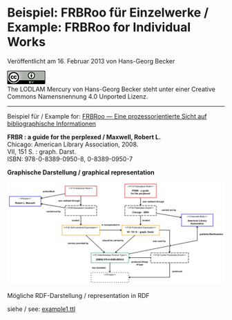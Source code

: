 # Beispiel: FRBRoo für Einzelwerke / Example: FRBRoo for Individual Works

Veröffentlicht am 16. Februar 2013 von Hans-Georg Becker	

![The LODLAM Mercury von Hans-Georg Becker steht unter einer Creative Commons Namensnennung 4.0 Unported Lizenz.](../../../cc_by_88x31.png)\
The LODLAM Mercury von Hans-Georg Becker steht unter einer Creative Commons Namensnennung 4.0 Unported Lizenz.

***

Beispiel für / Example for: [FRBRoo — Eine prozessorientierte Sicht auf bibliographische Informationen](frbroo-eine-prozessorientierte-sicht-auf-bibliographische-informationen.md)

**FRBR : a guide for the perplexed / Maxwell, Robert L.**\
Chicago: American Library Association, 2008.\
VII, 151 S. : graph. Darst.\
ISBN: 978-0-8389-0950-8, 0-8389-0950-7

**Graphische Darstellung / graphical representation**

![Einzelwerk_Beispiel](HGB_Einzelwerk_Beispiel.jpg)

Mögliche RDF-Darstellung / representation in RDF

siehe / see: [example1.ttl](https://github.com/hagbeck/liblab/blob/master/data/examples/example1.ttl)
